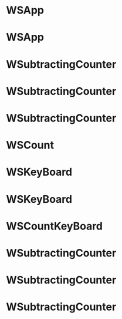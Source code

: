 # WSApp
# WSApp
# WSubtractingCounter
# WSubtractingCounter
# WSubtractingCounter
# WSCount
# WSKeyBoard
# WSKeyBoard
# WSCountKeyBoard
# WSubtractingCounter
# WSubtractingCounter
# WSubtractingCounter
